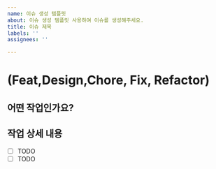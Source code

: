 ```yaml
---
name: 이슈 생성 템플릿
about: 이슈 생성 템플릿 사용하여 이슈를 생성해주세요.
title: 이슈 제목
labels: ''
assignees: ''

---
```


# (Feat,Design,Chore, Fix, Refactor)

## 어떤 작업인가요?

## 작업 상세 내용

- [ ] TODO
- [ ] TODO
